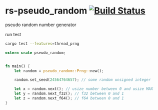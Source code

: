 rs-pseudo_random [![Build Status](https://travis-ci.org/nathanfaucett/rs-pseudo_random.svg?branch=master)](https://travis-ci.org/nathanfaucett/rs-pseudo_random)
=====
pseudo random number generator

run test
```bash
cargo test --features=thread_prng
```

```rust
extern crate pseudo_random;


fn main() {
    let random = pseudo_random::Prng::new();

    random.set_seed(24564764657); // some random unsigned integer

    let x = random.next(); // usize number between 0 and usize MAX
    let y = random.next_f32(); // f32 between 0 and 1
    let z = random.next_f64(); // f64 between 0 and 1
}

```

